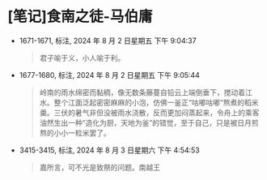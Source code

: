 # [笔记]食南之徒-马伯庸


-   1671-1671, 标注, 2024 年 8 月 2 日星期五 下午 9:04:37

    > 君子喻于义，小人喻于利。

-   1677-1680, 标注, 2024 年 8 月 2 日星期五 下午 9:05:44

    > 岭南的雨水绵密而黏稠，像无数条藤蔓自铅云上端倒垂下，搅动着江水。整个江面泛起密密麻麻的小泡，仿佛一釜正“咕嘟咕嘟“熬煮的稻米羹。三伏的暑气非但没被雨水浇散，反而更加闷蒸起来，令舟上的乘客油然生出一种“造化为厨，天地为釜”的错觉，至于自己，只是被日月煎熬的小小一粒米罢了。

-   3415-3415, 标注, 2024 年 8 月 3 日星期六 下午 4:54:53

    > 嘉所言，可不光是致祭的问题。南越王

